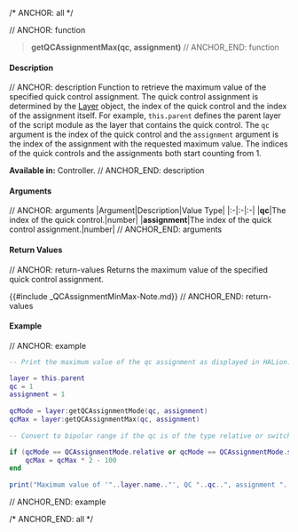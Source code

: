 /* ANCHOR: all */

// ANCHOR: function
>**getQCAssignmentMax(qc, assignment)**
// ANCHOR_END: function

#### Description

// ANCHOR: description
Function to retrieve the maximum value of the specified quick control assignment. The quick control assignment is determined by the [Layer](./Layer.md) object, the index of the quick control and the index of the assignment itself. For example, ``this.parent`` defines the parent layer of the script module as the layer that contains the quick control. The ``qc`` argument is the index of the quick control and the ``assignment`` argument is the index of the assignment with the requested maximum value. The indices of the quick controls and the assignments both start counting from 1.

**Available in:** Controller.
// ANCHOR_END: description

#### Arguments

// ANCHOR: arguments
|Argument|Description|Value Type|
|:-|:-|:-|
|**qc**|The index of the quick control.|number|
|**assignment**|The index of the quick control assignment.|number|
// ANCHOR_END: arguments

#### Return Values

// ANCHOR: return-values
Returns the maximum value of the specified quick control assignment.

{{#include _QCAssignmentMinMax-Note.md}}
// ANCHOR_END: return-values

#### Example

// ANCHOR: example
```lua
-- Print the maximum value of the qc assignment as displayed in HALion.

layer = this.parent
qc = 1
assignment = 1
  
qcMode = layer:getQCAssignmentMode(qc, assignment)
qcMax = layer:getQCAssignmentMax(qc, assignment)
  
-- Convert to bipolar range if the qc is of the type relative or switch relative.

if (qcMode == QCAssignmentMode.relative or qcMode == QCAssignmentMode.switchRelative) then
    qcMax = qcMax * 2 - 100
end
   
print("Maximum value of '"..layer.name.."', QC "..qc..", assignment "..assignment..": "..qcMax..".")
```
// ANCHOR_END: example

/* ANCHOR_END: all */